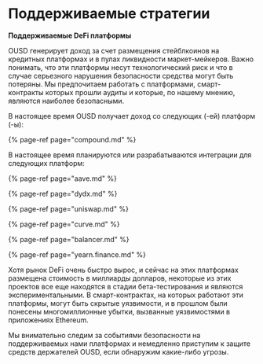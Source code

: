 # Поддерживаемые стратегии

**Поддерживаемые DeFi платформы**

OUSD генерирует доход за счет размещения стейблкоинов на кредитных платформах и в пулах ликвидности маркет-мейкеров. Важно понимать, что эти платформы несут технологический риск и что в случае серьезного нарушения безопасности средства могут быть потеряны. Мы предпочитаем работать с платформами, смарт-контракты которых прошли аудиты и которые, по нашему мнению, являются наиболее безопасными.

В настоящее время OUSD получает доход со следующих (-ей) платформ (-ы):

{% page-ref page="compound.md" %}

В настоящее время планируются или разрабатываются интеграции для следующих платформ:

{% page-ref page="aave.md" %}

{% page-ref page="dydx.md" %}

{% page-ref page="uniswap.md" %}

{% page-ref page="curve.md" %}

{% page-ref page="balancer.md" %}

{% page-ref page="yearn.finance.md" %}

Хотя рынок DeFi очень быстро вырос, и сейчас на этих платформах размещена стоимость в миллиарды долларов, некоторые из этих проектов все еще находятся в стадии бета-тестирования и являются экспериментальными. В смарт-контрактах, на которых работают эти платформы, могут быть скрытые уязвимости, и в прошлом были понесены многомиллионные убытки, вызванные уязвимостями в приложениях Ethereum.

Мы внимательно следим за событиями безопасности на поддерживаемых нами платформах и немедленно приступим к защите средств держателей OUSD, если обнаружим какие-либо угрозы.



